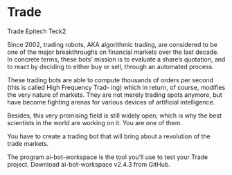 # Trade

Trade Epitech Teck2

Since 2002, trading robots, AKA algorithmic trading, are considered to be one of the major breakthroughs
on financial markets over the last decade. In concrete terms, these bots’ mission is to evaluate a share’s
quotation, and to react by deciding to either buy or sell, through an automated process.

These trading bots are able to compute thousands of orders per second (this is called High Frequency Trad-
ing) which in return, of course, modifies the very nature of markets. They are not merely trading spots
anymore, but have become fighting arenas for various devices of artificial intelligence.

Besides, this very promising field is still widely open; which is why the best scientists in the world are working
on it. You are one of them.

You have to create a trading bot that will bring about a revolution of the trade markets.

The program ai-bot-workspace is the tool you’ll use to test your Trade project.
Download ai-bot-workspace v2.4.3 from GitHub.
